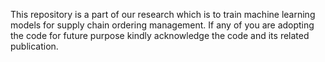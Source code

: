 This repository is a part of our research which is to train machine learning models for supply chain ordering management. If any of you are adopting the code for future purpose kindly acknowledge the code and its related publication.
